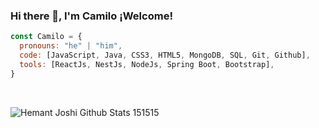 ### Hi there 👋, I'm Camilo ¡Welcome!


```javascript
const Camilo = {
  pronouns: "he" | "him",
  code: [JavaScript, Java, CSS3, HTML5, MongoDB, SQL, Git, Github],
  tools: [ReactJs, NestJs, NodeJs, Spring Boot, Bootstrap],
}
```

<br />


![Hemant Joshi Github Stats](https://github-readme-stats.vercel.app/api?username=Strugtter&show_icons=true&title_color=fff&icon_color=79ff97&text_color=151515&bg_color=9f9f9f)
151515
<br />

<!--
**Strugtter/Strugtter** is a ✨ _special_ ✨ repository because its `README.md` (this file) appears on your GitHub profile.

Here are some ideas to get you started:

- 🔭 I’m currently working on ...
- 🌱 I’m currently learning ...
- 👯 I’m looking to collaborate on ...
- 🤔 I’m looking for help with ...
- 💬 Ask me about ...
- 📫 How to reach me: ...
- 😄 Pronouns: ...
- ⚡ Fun fact: ...
-->
